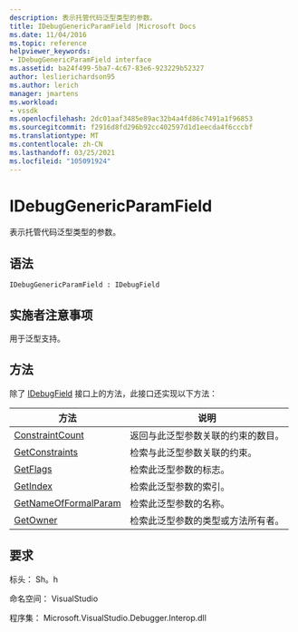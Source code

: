 ```yaml
---
description: 表示托管代码泛型类型的参数。
title: IDebugGenericParamField |Microsoft Docs
ms.date: 11/04/2016
ms.topic: reference
helpviewer_keywords:
- IDebugGenericParamField interface
ms.assetid: ba24f499-5ba7-4c67-83e6-923229b52327
author: leslierichardson95
ms.author: lerich
manager: jmartens
ms.workload:
- vssdk
ms.openlocfilehash: 2dc01aaf3485e89ac32b4a4fd86c7491a1f96853
ms.sourcegitcommit: f2916d8fd296b92cc402597d1d1eecda4f6cccbf
ms.translationtype: MT
ms.contentlocale: zh-CN
ms.lasthandoff: 03/25/2021
ms.locfileid: "105091924"
---
```

# <a name="idebuggenericparamfield"></a>IDebugGenericParamField
表示托管代码泛型类型的参数。

## <a name="syntax"></a>语法

```
IDebugGenericParamField : IDebugField
```

## <a name="notes-for-implementers"></a>实施者注意事项
 用于泛型支持。

## <a name="methods"></a>方法
 除了 [IDebugField](../../../extensibility/debugger/reference/idebugfield.md) 接口上的方法，此接口还实现以下方法：

|方法|说明|
|------------|-----------------|
|[ConstraintCount](../../../extensibility/debugger/reference/idebuggenericparamfield-constraintcount.md)|返回与此泛型参数关联的约束的数目。|
|[GetConstraints](../../../extensibility/debugger/reference/idebuggenericparamfield-getconstraints.md)|检索与此泛型参数关联的约束。|
|[GetFlags](../../../extensibility/debugger/reference/idebuggenericparamfield-getflags.md)|检索此泛型参数的标志。|
|[GetIndex](../../../extensibility/debugger/reference/idebuggenericparamfield-getindex.md)|检索此泛型参数的索引。|
|[GetNameOfFormalParam](../../../extensibility/debugger/reference/idebuggenericparamfield-getnameofformalparam.md)|检索此泛型参数的名称。|
|[GetOwner](../../../extensibility/debugger/reference/idebuggenericparamfield-getowner.md)|检索此泛型参数的类型或方法所有者。|

## <a name="requirements"></a>要求
 标头： Sh。h

 命名空间： VisualStudio

 程序集： Microsoft.VisualStudio.Debugger.Interop.dll
